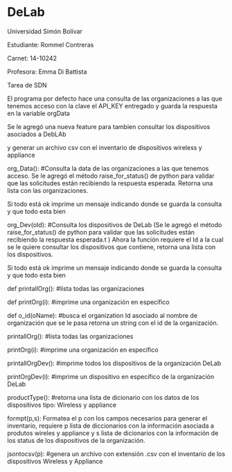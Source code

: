 # DeLab
Universidad Simón Bolívar

Estudiante: Rommel Contreras

Carnet: 14-10242

Profesora: Emma Di Battista


Tarea de SDN


El programa por defecto hace una consulta de las organizaciones a las que tenemos acceso con la clave el API_KEY entregado y guarda la respuesta en la variable orgData

Se le agregó una nueva feature para tambien consultar los dispositivos asociados a DebLAb

y generar un archivo csv con el inventario de dispositivos wireless y appliance

org_Data(): #Consulta la data de las organizaciones a las que tenemos acceso. Se le agregó el método raise_for_status() de python para validar que las solicitudes están recibiendo la respuesta esperada. Retorna una lista con las organizaciones.

Si todo está ok imprime un mensaje indicando donde se guarda la consulta y que todo esta bien

org_Dev(oId): #Consulta los dispositivos de DeLab
(Se le agregó el método raise_for_status() de python para validar que las solicitudes están recibiendo la respuesta esperada.t )
Ahora la función requiere el Id a la cual se le quiere consultar los dispositivos que contiene, retorna una lista con los dispositivos.

Si todo está ok imprime un mensaje indicando donde se guarda la consulta y que todo esta bien

def printallOrg(): #lista todas las organizaciones

def printOrg(i): #imprime una organización en específico

def  o_id(oName): #busca el organization Id asociado al nombre de organización que se le pasa retorna un string con el id de la organización.

printallOrg(): #lista todas las organizaciones

printOrg(i): #imprime una organización en específico

printallOrgDev(): #imprime todos los dispositivos de la organización DeLab

printOrgDev(i):   #imprime un dispositivo en específico de la organización DeLab

productType(): #retorna una lista de dicionario con los datos de los dispositivos tipo: Wireless y appliance

formpt(p,s): Formatea el p con los campos necesarios para generar el inventario, requiere p lista de diccionarios con la información asociada a produtos wireles y appliance y s lista de dicionarios con la información de los status de los dispositivos de la organización.

jsontocsv(p): #genera un archivo con extensión .csv con el inventario de los dispositivos Wireless y Appliance


